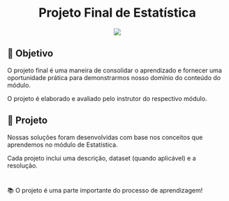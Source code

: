 <h1 align="center">
Projeto Final de Estatística
</h1>

<p align="center">
<img src="https://img.shields.io/static/v1?label=Status&message=AGUARDANDO&color=blue&style=for-the-badge"/>
</p>

## 🎯 Objetivo 

O projeto final é uma maneira de consolidar o aprendizado e fornecer uma oportunidade prática para demonstrarmos nosso domínio do conteúdo do módulo.

O projeto é elaborado e avaliado pelo instrutor do respectivo módulo.

## 📂 Projeto

Nossas soluções foram desenvolvidas com base nos conceitos que aprendemos no módulo de Estatística. 

Cada projeto inclui uma descrição, dataset (quando aplicável) e a resolução. 

#

📚 O projeto é uma parte importante do processo de aprendizagem! 
